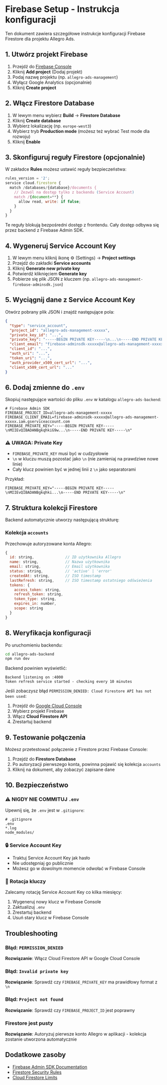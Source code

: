 # Firebase Setup - Instrukcja konfiguracji

Ten dokument zawiera szczegółowe instrukcje konfiguracji Firebase Firestore dla projektu Allegro Ads.

## 1. Utwórz projekt Firebase

1. Przejdź do [Firebase Console](https://console.firebase.google.com/)
2. Kliknij **Add project** (Dodaj projekt)
3. Podaj nazwę projektu (np. `allegro-ads-management`)
4. Wyłącz Google Analytics (opcjonalnie)
5. Kliknij **Create project**

## 2. Włącz Firestore Database

1. W lewym menu wybierz **Build** → **Firestore Database**
2. Kliknij **Create database**
3. Wybierz lokalizację (np. `europe-west3`)
4. Wybierz tryb **Production mode** (możesz też wybrać Test mode dla rozwoju)
5. Kliknij **Enable**

## 3. Skonfiguruj reguły Firestore (opcjonalnie)

W zakładce **Rules** możesz ustawić reguły bezpieczeństwa:

```javascript
rules_version = '2';
service cloud.firestore {
  match /databases/{database}/documents {
    // Zezwól na dostęp tylko z backendu (Service Account)
    match /{document=**} {
      allow read, write: if false;
    }
  }
}
```

Te reguły blokują bezpośredni dostęp z frontendu. Cały dostęp odbywa się przez backend z Firebase Admin SDK.

## 4. Wygeneruj Service Account Key

1. W lewym menu kliknij ikonę ⚙️ (Settings) → **Project settings**
2. Przejdź do zakładki **Service accounts**
3. Kliknij **Generate new private key**
4. Potwierdź kliknięciem **Generate key**
5. Pobierze się plik JSON z kluczem (np. `allegro-ads-management-firebase-adminsdk.json`)

## 5. Wyciągnij dane z Service Account Key

Otwórz pobrany plik JSON i znajdź następujące pola:

```json
{
  "type": "service_account",
  "project_id": "allegro-ads-management-xxxxx",
  "private_key_id": "...",
  "private_key": "-----BEGIN PRIVATE KEY-----\n...\n-----END PRIVATE KEY-----\n",
  "client_email": "firebase-adminsdk-xxxxx@allegro-ads-management-xxxxx.iam.gserviceaccount.com",
  "client_id": "...",
  "auth_uri": "...",
  "token_uri": "...",
  "auth_provider_x509_cert_url": "...",
  "client_x509_cert_url": "..."
}
```

## 6. Dodaj zmienne do `.env`

Skopiuj następujące wartości do pliku `.env` w katalogu `allegro-ads-backend`:

```env
# Firebase Admin SDK
FIREBASE_PROJECT_ID=allegro-ads-management-xxxxx
FIREBASE_CLIENT_EMAIL=firebase-adminsdk-xxxxx@allegro-ads-management-xxxxx.iam.gserviceaccount.com
FIREBASE_PRIVATE_KEY="-----BEGIN PRIVATE KEY-----\nMIIEvQIBADANBgkqhkiG9w...\n-----END PRIVATE KEY-----\n"
```

### ⚠️ UWAGA: Private Key
- `FIREBASE_PRIVATE_KEY` musi być w cudzysłowie
- `\n` w kluczu muszą pozostać jako `\n` (nie zamieniaj na prawdziwe nowe linie)
- Cały klucz powinien być w jednej linii z `\n` jako separatorami

Przykład:
```env
FIREBASE_PRIVATE_KEY="-----BEGIN PRIVATE KEY-----\nMIIEvQIBADANBgkqhki...\n-----END PRIVATE KEY-----\n"
```

## 7. Struktura kolekcji Firestore

Backend automatycznie utworzy następującą strukturę:

### Kolekcja `accounts`
Przechowuje autoryzowane konta Allegro:

```javascript
{
  id: string,              // ID użytkownika Allegro
  name: string,            // Nazwa użytkownika
  email: string,           // Email użytkownika
  status: string,          // 'active' | 'error'
  createdAt: string,       // ISO timestamp
  lastRefresh: string,     // ISO timestamp ostatniego odświeżenia
  tokens: {
    access_token: string,
    refresh_token: string,
    token_type: string,
    expires_in: number,
    scope: string
  }
}
```

## 8. Weryfikacja konfiguracji

Po uruchomieniu backendu:

```bash
cd allegro-ads-backend
npm run dev
```

Backend powinien wyświetlić:
```
Backend listening on :4000
Token refresh service started - checking every 10 minutes
```

Jeśli zobaczysz błąd `PERMISSION_DENIED: Cloud Firestore API has not been used`:
1. Przejdź do [Google Cloud Console](https://console.cloud.google.com/)
2. Wybierz projekt Firebase
3. Włącz **Cloud Firestore API**
4. Zrestartuj backend

## 9. Testowanie połączenia

Możesz przetestować połączenie z Firestore przez Firebase Console:
1. Przejdź do **Firestore Database**
2. Po autoryzacji pierwszego konta, powinna pojawić się kolekcja `accounts`
3. Kliknij na dokument, aby zobaczyć zapisane dane

## 10. Bezpieczeństwo

### ⚠️ NIGDY NIE COMMITUJ `.env`
Upewnij się, że `.env` jest w `.gitignore`:

```
# .gitignore
.env
*.log
node_modules/
```

### 🔒 Service Account Key
- Traktuj Service Account Key jak hasło
- Nie udostępniaj go publicznie
- Możesz go w dowolnym momencie odwołać w Firebase Console

### 🔑 Rotacja kluczy
Zalecamy rotację Service Account Key co kilka miesięcy:
1. Wygeneruj nowy klucz w Firebase Console
2. Zaktualizuj `.env`
3. Zrestartuj backend
4. Usuń stary klucz w Firebase Console

## Troubleshooting

### Błąd: `PERMISSION_DENIED`
**Rozwiązanie**: Włącz Cloud Firestore API w Google Cloud Console

### Błąd: `Invalid private key`
**Rozwiązanie**: Sprawdź czy `FIREBASE_PRIVATE_KEY` ma prawidłowy format z `\n`

### Błąd: `Project not found`
**Rozwiązanie**: Sprawdź czy `FIREBASE_PROJECT_ID` jest poprawny

### Firestore jest pusty
**Rozwiązanie**: Autoryzuj pierwsze konto Allegro w aplikacji - kolekcja zostanie utworzona automatycznie

## Dodatkowe zasoby

- [Firebase Admin SDK Documentation](https://firebase.google.com/docs/admin/setup)
- [Firestore Security Rules](https://firebase.google.com/docs/firestore/security/get-started)
- [Cloud Firestore Limits](https://firebase.google.com/docs/firestore/quotas)

